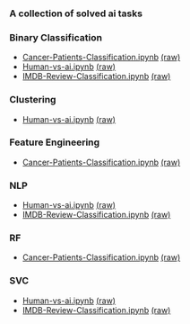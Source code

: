 ### A collection of solved ai tasks

<!-- NOTEBOOK-TOC-START -->
### Binary Classification
- [Cancer-Patients-Classification.ipynb](https://nbviewer.org/github/Andrei0016/MachineLearning-Problem-Collection/blob/master/Cancer-Patients-Classification/Cancer-Patients-Classification.ipynb) [(raw)](Cancer-Patients-Classification/Cancer-Patients-Classification.ipynb)
- [Human-vs-ai.ipynb](https://nbviewer.org/github/Andrei0016/MachineLearning-Problem-Collection/blob/master/Human-vs-ai/Human-vs-ai.ipynb) [(raw)](Human-vs-ai/Human-vs-ai.ipynb)
- [IMDB-Review-Classification.ipynb](https://nbviewer.org/github/Andrei0016/MachineLearning-Problem-Collection/blob/master/IMDB-Review-Classification/IMDB-Review-Classification.ipynb) [(raw)](IMDB-Review-Classification/IMDB-Review-Classification.ipynb)

### Clustering
- [Human-vs-ai.ipynb](https://nbviewer.org/github/Andrei0016/MachineLearning-Problem-Collection/blob/master/Human-vs-ai/Human-vs-ai.ipynb) [(raw)](Human-vs-ai/Human-vs-ai.ipynb)

### Feature Engineering
- [Cancer-Patients-Classification.ipynb](https://nbviewer.org/github/Andrei0016/MachineLearning-Problem-Collection/blob/master/Cancer-Patients-Classification/Cancer-Patients-Classification.ipynb) [(raw)](Cancer-Patients-Classification/Cancer-Patients-Classification.ipynb)

### NLP
- [Human-vs-ai.ipynb](https://nbviewer.org/github/Andrei0016/MachineLearning-Problem-Collection/blob/master/Human-vs-ai/Human-vs-ai.ipynb) [(raw)](Human-vs-ai/Human-vs-ai.ipynb)
- [IMDB-Review-Classification.ipynb](https://nbviewer.org/github/Andrei0016/MachineLearning-Problem-Collection/blob/master/IMDB-Review-Classification/IMDB-Review-Classification.ipynb) [(raw)](IMDB-Review-Classification/IMDB-Review-Classification.ipynb)

### RF
- [Cancer-Patients-Classification.ipynb](https://nbviewer.org/github/Andrei0016/MachineLearning-Problem-Collection/blob/master/Cancer-Patients-Classification/Cancer-Patients-Classification.ipynb) [(raw)](Cancer-Patients-Classification/Cancer-Patients-Classification.ipynb)

### SVC
- [Human-vs-ai.ipynb](https://nbviewer.org/github/Andrei0016/MachineLearning-Problem-Collection/blob/master/Human-vs-ai/Human-vs-ai.ipynb) [(raw)](Human-vs-ai/Human-vs-ai.ipynb)
- [IMDB-Review-Classification.ipynb](https://nbviewer.org/github/Andrei0016/MachineLearning-Problem-Collection/blob/master/IMDB-Review-Classification/IMDB-Review-Classification.ipynb) [(raw)](IMDB-Review-Classification/IMDB-Review-Classification.ipynb)
<!-- NOTEBOOK-TOC-END -->

